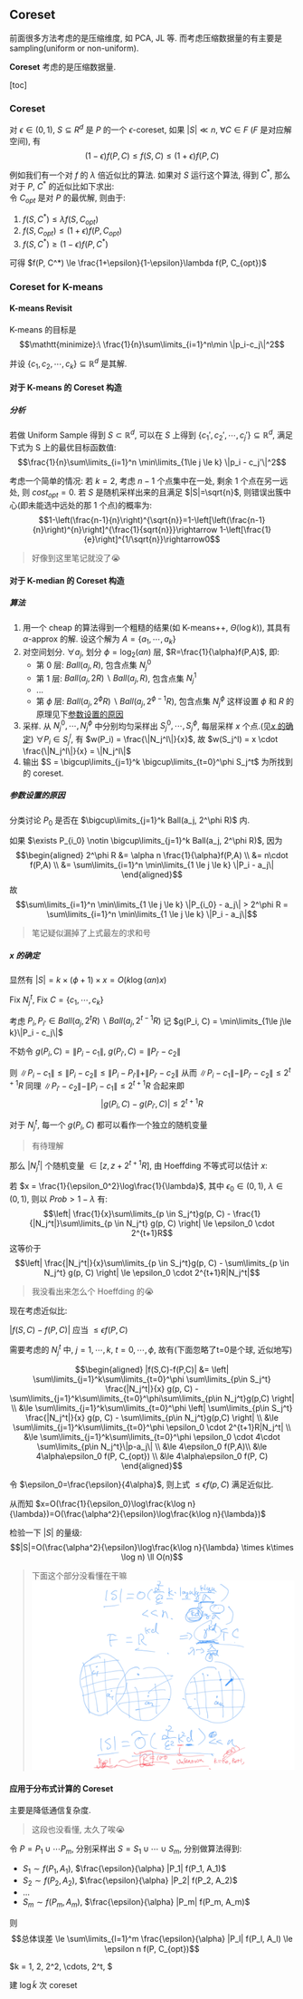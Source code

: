## Coreset

前面很多方法考虑的是压缩维度, 如 PCA, JL 等. 而考虑压缩数据量的有主要是 sampling(uniform or non-uniform).

**Coreset** 考虑的是压缩数据量. 

[toc]

### Coreset

对 $\epsilon \in (0,1)$, $S \subseteq R^d$ 是 $P$ 的一个 $\epsilon$-coreset, 如果 $|S| \ll n$, $\forall C\in F$ ($F$ 是对应解空间), 有
$$(1-\epsilon)f(P,C) \le f(S, C) \le (1+\epsilon) f(P,C)$$

例如我们有一个对 $f$ 的 $\lambda$ 倍近似比的算法. 如果对 $S$ 运行这个算法, 得到 $C^*$, 那么对于 $P$, $C^*$ 的近似比如下求出:  
令 $C_{opt}$ 是对 $P$ 的最优解, 则由于:
1. $f(S,C^*) \le \lambda f(S, C_{opt})$
2. $f(S, C_{opt}) \le (1+\epsilon) f(P, C_{opt})$
3. $f(S, C^*) \ge (1-\epsilon) f(P, C^*)$

可得 $f(P, C^*) \le \frac{1+\epsilon}{1-\epsilon}\lambda f(P, C_{opt})$

### Coreset for K-means

#### K-means Revisit

K-means 的目标是
$$\mathtt{minimize}:\ \frac{1}{n}\sum\limits_{i=1}^n\min \|p_i-c_j\|^2$$

并设 $\{c_1,c_2,\cdots, c_k\} \subseteq \mathbb{R}^d$ 是其解.



#### 对于 K-means 的 Coreset 构造

##### 分析

若做 Uniform Sample 得到 $S \subset \mathbb{R}^d$, 可以在 $S$ 上得到 $\{c_1', c_2',\cdots,c_j'\} \subseteq \mathbb{R}^d$, 满足下式为 S 上的最优目标函数值:
$$\frac{1}{n}\sum\limits_{i=1}^n \min\limits_{1\le j \le k} \|p_i - c_j'\|^2$$

考虑一个简单的情况: 若 $k=2$, 考虑 $n-1$ 个点集中在一处, 剩余 $1$ 个点在另一远处, 则 $cost_{opt}=0$. 若 $S$ 是随机采样出来的且满足 $|S|=\sqrt{n}$, 则错误出簇中心(即未能选中远处的那 1 个点)的概率为:
$$1-\left(\frac{n-1}{n}\right)^{\sqrt{n}}=1-\left[\left(\frac{n-1}{n}\right)^{n}\right]^{\frac{1}{sqrt{n}}}\rightarrow 1-\left[\frac{1}{e}\right]^{1/\sqrt{n}}\rightarrow0$$

> 好像到这里笔记就没了:sob:

#### 对于 K-median 的 Coreset 构造

##### 算法

1. 用一个 cheap 的算法得到一个粗糙的结果(如 K-means++, $\Theta(\log k))$, 其具有 $\alpha$-approx 的解. 设这个解为 $A=\{a_1,\cdots,a_k\}$
2. 对空间划分.
$\forall a_j$, 划分 $\phi = \log_2(\alpha n)$ 层, $R=\frac{1}{\alpha}f(P,A)$, 即:
    - 第 0 层: $Ball(a_j, R)$, 包含点集 $N_j^0$
    - 第 1 层: $Ball(a_j, 2R)\backslash Ball(a_j, R)$, 包含点集 $N_j^1$
    - ...
    - 第 $\phi$ 层: $Ball(a_j, 2^{\phi}R)\backslash Ball(a_j, 2^{\phi-1}R)$, 包含点集 $N_j^\phi$
    这样设置 $\phi$ 和 $R$ 的原理见下[参数设置的原因](#参数设置的原因)
3. 采样. 从 $N_j^0, \cdots, N_j^\phi$ 中分别均匀采样出 $S_j^0, \cdots, S_j^\phi$, 每层采样 $x$ 个点.(见[$x$ 的确定](#x-的确定))
    $\forall P_i \in S_j^l$, 有 $w(P_i) = \frac{\|N_j^l\|}{x}$, 故 $w(S_j^l) = x \cdot \frac{\|N_j^l\|}{x} = \|N_j^l\|$
4. 输出 $S = \bigcup\limits_{j=1}^k \bigcup\limits_{t=0}^\phi S_j^t$ 为所找到的 coreset.

##### 参数设置的原因

分类讨论 $P_0$ 是否在 $\bigcup\limits_{j=1}^k Ball(a_j, 2^\phi R)$ 内.

如果 $\exists P_{i_0} \notin \bigcup\limits_{j=1}^k Ball(a_j, 2^\phi R)$, 因为
$$\begin{aligned}
2^\phi R &= \alpha n \frac{1}{\alpha}f(P,A) \\
&= n\cdot f(P,A) \\
&= \sum\limits_{i=1}^n \min\limits_{1 \le j \le k} \|P_i - a_j\|
\end{aligned}$$
故 
$$\sum\limits_{i=1}^n \min\limits_{1 \le j \le k} \|P_{i_0} - a_j\| > 2^\phi R = \sum\limits_{i=1}^n \min\limits_{1 \le j \le k} \|P_i - a_j\|$$

> 笔记疑似漏掉了上式最左的求和号

##### $x$ 的确定

显然有 $|S|=k \times (\phi+1) \times x = O(k\log(\alpha n) x)$

Fix $N_j^t$, Fix $C=\{c_1,\cdots,c_k\}$

考虑 $P_i, P_{i'} \in Ball(a_j, 2^{t}R)\backslash Ball(a_j, 2^{t-1}R)$
记 $g(P_i, C) = \min\limits_{1\le j\le k}\|P_i - c_j\|$

不妨令 $g(P_i, C) = \|P_i - c_1\|$, $g(P_{i'}, C) = \|P_{i'} - c_2\|$

则 $\|P_i - c_1\| \le \|P_i - c_2\| \le \|P_i - P_{i'}\| + \|P_{i'} - c_2\|$
从而 $\|P_i - c_1\| - \|P_{i'} - c_2\| \le 2^{t+1}R$
同理 $\|P_{i'} - c_2\| - \|P_{i} - c_1\| \le 2^{t+1}R$
合起来即
$$\left| g(P_i, C) - g(P_{i'}, C) \right| \le 2^{t+1}R$$

对于 $N_j^t$, 每一个 $g(P_i, C)$ 都可以看作一个独立的随机变量

> 有待理解

那么 $|N_j^t|$ 个随机变量 $\in [z, z + 2^{t+1}R]$, 由 Hoeffding 不等式可以估计 $x$:

若 $x = \frac{1}{\epsilon_0^2}\log\frac{1}{\lambda}$, 其中 $\epsilon_0 \in (0,1)$, $\lambda \in (0,1)$, 则以 $Prob > 1-\lambda$ 有:
$$\left| \frac{1}{x}\sum\limits_{p \in S_j^t}g(p, C) - \frac{1}{|N_j^t|}\sum\limits_{p \in N_j^t} g(p, C) \right| \le \epsilon_0 \cdot 2^{t+1}R$$
这等价于
$$\left| \frac{|N_j^t|}{x}\sum\limits_{p \in S_j^t}g(p, C) - \sum\limits_{p \in N_j^t} g(p, C) \right| \le \epsilon_0 \cdot 2^{t+1}R|N_j^t|$$
> 我没看出来怎么个 Hoeffding 的:sob:

现在考虑近似比:

$|f(S,C)-f(P,C)|$ 应当 $\le \epsilon f(P,C)$

需要考虑的 $N_j^t$ 中, $j=1, \cdots, k$, $t = 0, \cdots,\phi$, 故有(下面忽略了t=0是个球, 近似地写)

$$\begin{aligned}
|f(S,C)-f(P,C)| &= \left| \sum\limits_{j=1}^k\sum\limits_{t=0}^\phi \sum\limits_{p\in S_j^t} \frac{|N_j^t|}{x} g(p, C) - \sum\limits_{j=1}^k\sum\limits_{t=0}^\phi\sum\limits_{p\in N_j^t}g(p,C) \right| \\
&\le \sum\limits_{j=1}^k\sum\limits_{t=0}^\phi \left| \sum\limits_{p\in S_j^t} \frac{|N_j^t|}{x} g(p, C) - \sum\limits_{p\in N_j^t}g(p,C) \right| \\
&\le \sum\limits_{j=1}^k\sum\limits_{t=0}^\phi \epsilon_0 \cdot 2^{t+1}R|N_j^t| \\
&\le \sum\limits_{j=1}^k\sum\limits_{t=0}^\phi \epsilon_0 \cdot 4\cdot \sum\limits_{p\in N_j^t}\|p-a_j\| \\
&\le 4\epsilon_0 f(P,A)\\
&\le 4\alpha\epsilon_0 f(P, C_{opt}) \\
&\le 4\alpha\epsilon_0 f(P, C)
\end{aligned}$$

令 $\epsilon_0=\frac{\epsilon}{4\alpha}$, 则上式 $\le \epsilon f(p,C)$ 满足近似比.

从而知 $x=O(\frac{1}{\epsilon_0}\log\frac{k\log n}{\lambda})=O(\frac{\alpha^2}{\epsilon}\log\frac{k\log n}{\lambda})$

检验一下 $|S|$ 的量级:
$$|S|=O(\frac{\alpha^2}{\epsilon}\log\frac{k\log n}{\lambda} \times k\times \log n) \ll O(n)$$

> 下面这个部分没看懂在干嘛
> ![](./image/8.coreset/end-of-coreset-for-k-median.png)


#### 应用于分布式计算的 Coreset

主要是降低通信复杂度.

> 这段也没看懂, 太久了唉:sob:

令 $P=P_1\cup\cdots P_m$, 分别采样出 $S=S_1\cup\cdots\cup S_m$, 分别做算法得到:

- $S_1 \sim f(P_1, A_1)$, $\frac{\epsilon}{\alpha} |P_1| f(P_1, A_1)$
- $S_2 \sim f(P_2, A_2)$, $\frac{\epsilon}{\alpha} |P_2| f(P_2, A_2)$
- ...
- $S_m \sim f(P_m, A_m)$, $\frac{\epsilon}{\alpha} |P_m| f(P_m, A_m)$

则
$$总体误差 \le \sum\limits_{l=1}^m \frac{\epsilon}{\alpha} |P_l| f(P_l, A_l) \le \epsilon n f(P, C_{opt})$$

$k = 1, 2, 2^2, \cdots, 2^t, $ 

建 $\log \widetilde{k}$ 次 coreset

